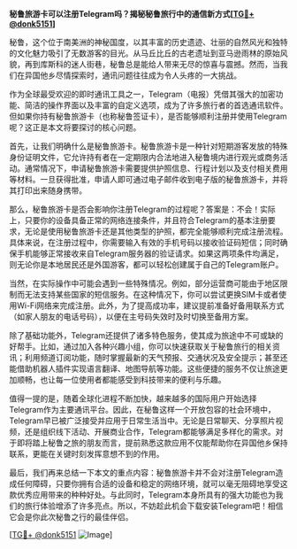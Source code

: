 **秘鲁旅游卡可以注册Telegram吗？揭秘秘鲁旅行中的通信新方式[[TG💪+ @donk5151](https://t.me/s/donk5151)]**

秘鲁，这个位于南美洲的神秘国度，以其丰富的历史遗迹、壮丽的自然风光和独特的文化魅力吸引了无数游客的目光。从马丘比丘的古老遗址到亚马逊雨林的原始风貌，再到库斯科的迷人街巷，秘鲁总是能给人带来无尽的惊喜与震撼。然而，当我们在异国他乡尽情探索时，通讯问题往往成为令人头疼的一大挑战。

作为全球最受欢迎的即时通讯工具之一，Telegram（电报）凭借其强大的加密功能、简洁的操作界面以及丰富的自定义选项，成为了许多旅行者的首选通讯软件。但如果你持有秘鲁旅游卡（也称秘鲁签证卡），是否能够顺利注册并使用Telegram呢？这正是本文将要探讨的核心问题。

首先，让我们明确什么是秘鲁旅游卡。秘鲁旅游卡是一种针对短期游客发放的特殊身份证明文件，它允许持有者在一定期限内合法地进入秘鲁境内进行观光或商务活动。通常情况下，申请秘鲁旅游卡需要提供护照信息、行程计划以及支付相关费用等材料。一旦获得批准，申请人即可通过电子邮件收到电子版的秘鲁旅游卡，并将其打印出来随身携带。

那么，秘鲁旅游卡是否会影响你注册Telegram的过程呢？答案是：不会！实际上，只要你的设备具备正常的网络连接条件，并且符合Telegram的基本注册要求，无论是使用秘鲁旅游卡还是其他类型的护照，都完全能够顺利完成注册流程。具体来说，在注册过程中，你需要输入有效的手机号码以接收验证码短信；同时确保手机能够正常接收来自Telegram服务器的验证请求。如果这两项条件均满足，则无论你是本地居民还是外国游客，都可以轻松创建属于自己的Telegram账户。

当然，在实际操作中可能会遇到一些特殊情况。例如，部分运营商可能由于地区限制而无法支持某些国家的短信服务。在这种情况下，你可以尝试更换SIM卡或者使用Wi-Fi网络来完成注册。此外，为了提高成功率，建议提前准备好备用联系方式（如家人朋友的电话号码），以便在主号码失效时及时切换至备用方案。

除了基础功能外，Telegram还提供了诸多特色服务，使其成为旅途中不可或缺的好帮手。比如，通过加入各种兴趣小组，你可以快速获取关于秘鲁旅行的相关资讯；利用频道订阅功能，随时掌握最新的天气预报、交通状况及安全提示；甚至还能借助机器人插件实现语言翻译、地图导航等功能。这些便捷的服务不仅让旅途更加顺畅，也让每一位使用者都能感受到科技带来的便利与乐趣。

值得一提的是，随着全球化进程不断加快，越来越多的国际用户开始选择Telegram作为主要通讯平台。因此，在秘鲁这样一个开放包容的社会环境中，Telegram早已被广泛接受并应用于日常生活当中。无论是日常聊天、分享照片视频，还是组织线下活动、开展商业合作，Telegram都能够满足多样化的需求。对于即将踏上秘鲁之旅的朋友而言，提前熟悉这款应用不仅能帮助你在异国他乡保持联系，更能在关键时刻发挥意想不到的作用。

最后，我们再来总结一下本文的重点内容：秘鲁旅游卡并不会对注册Telegram造成任何障碍，只要你拥有合适的设备和稳定的网络环境，就可以毫无阻碍地享受这款优秀应用带来的种种好处。与此同时，Telegram本身所具有的强大功能也为我们的旅行体验增添了许多亮点。所以，不妨趁此机会下载安装Telegram吧！相信它会是你此次秘鲁之行的最佳伴侣。

[[TG💪+ @donk5151](https://t.me/s/donk5151) ![Image](https://i.postimg.cc/rwNCRYN7/Snipaste-2025-04-30-17-27-05.png)]